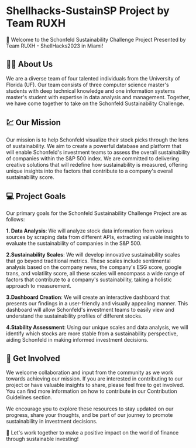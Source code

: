 # Shellhacks-SustainSP Project by Team RUXH 
👋 Welcome to the Schonfeld Sustainability Challenge Project Presented by Team RUXH - ShellHacks2023 in Miami!

## 🙋‍♀️ About Us
We are a diverse team of four talented individuals from the University of Florida (UF). Our team consists of three computer science master's students with deep technical knowledge and one information systems master's student with expertise in data analysis and management. Together, we have come together to take on the Schonfeld Sustainability Challenge.

## 💹 Our Mission
Our mission is to help Schonfeld visualize their stock picks through the lens of sustainability. We aim to create a powerful database and platform that will enable Schonfeld's investment teams to assess the overall sustainability of companies within the S&P 500 index. We are committed to delivering creative solutions that will redefine how sustainability is measured, offering unique insights into the factors that contribute to a company's overall sustainability score.

## 💻 Project Goals
Our primary goals for the Schonfeld Sustainability Challenge Project are as follows:

**1. Data Analysis**: We will analyze stock data information from various sources by scraping data from different APIs, extracting valuable insights to evaluate the sustainability of companies in the S&P 500.

**2.Sustainability Scales**: We will develop innovative sustainability scales that go beyond traditional metrics. These scales include sentimental analysis based on the company news, the company's ESG score, google trans, and volatility score, all these scales will encompass a wide range of factors that contribute to a company's sustainability, taking a holistic approach to measurement.

**3.Dashboard Creation**: We will create an interactive dashboard that presents our findings in a user-friendly and visually appealing manner. This dashboard will allow Schonfeld's investment teams to easily view and understand the sustainability profiles of different stocks.

**4.Stability Assessment**: Using our unique scales and data analysis, we will identify which stocks are more stable from a sustainability perspective, aiding Schonfeld in making informed investment decisions.

## 🥷 Get Involved
We welcome collaboration and input from the community as we work towards achieving our mission. If you are interested in contributing to our project or have valuable insights to share, please feel free to get involved. You can find more information on how to contribute in our Contribution Guidelines section.

  
We encourage you to explore these resources to stay updated on our progress, share your thoughts, and be part of our journey to promote sustainability in investment decisions.

🌱 Let's work together to make a positive impact on the world of finance through sustainable investing!
